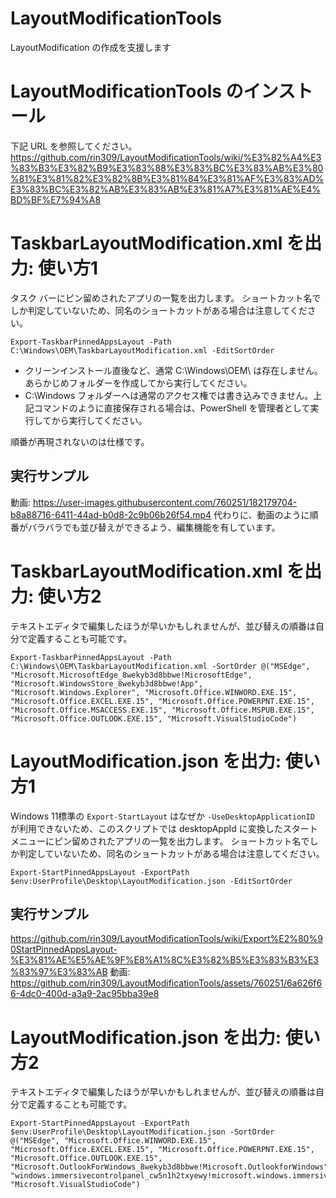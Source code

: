 # LayoutModificationTools
LayoutModification の作成を支援します

# LayoutModificationTools のインストール
下記 URL を参照してください。
https://github.com/rin309/LayoutModificationTools/wiki/%E3%82%A4%E3%83%B3%E3%82%B9%E3%83%88%E3%83%BC%E3%83%AB%E3%80%81%E3%81%82%E3%82%8B%E3%81%84%E3%81%AF%E3%83%AD%E3%83%BC%E3%82%AB%E3%83%AB%E3%81%A7%E3%81%AE%E4%BD%BF%E7%94%A8

# TaskbarLayoutModification.xml を出力: 使い方1
タスク バーにピン留めされたアプリの一覧を出力します。
ショートカット名でしか判定していないため、同名のショートカットがある場合は注意してください。
```
Export-TaskbarPinnedAppsLayout -Path C:\Windows\OEM\TaskbarLayoutModification.xml -EditSortOrder
```
- クリーンインストール直後など、通常 C:\Windows\OEM\ は存在しません。あらかじめフォルダーを作成してから実行してください。
- C:\Windows フォルダーへは通常のアクセス権では書き込みできません。上記コマンドのように直接保存される場合は、PowerShell を管理者として実行してから実行してください。

順番が再現されないのは仕様です。

## 実行サンプル
動画: https://user-images.githubusercontent.com/760251/182179704-b8a88716-6411-44ad-b0d8-2c9b06b26f54.mp4
代わりに、動画のように順番がバラバラでも並び替えができるよう、編集機能を有しています。

# TaskbarLayoutModification.xml を出力: 使い方2
テキストエディタで編集したほうが早いかもしれませんが、並び替えの順番は自分で定義することも可能です。
```
Export-TaskbarPinnedAppsLayout -Path C:\Windows\OEM\TaskbarLayoutModification.xml -SortOrder @("MSEdge", "Microsoft.MicrosoftEdge_8wekyb3d8bbwe!MicrosoftEdge", "Microsoft.WindowsStore_8wekyb3d8bbwe!App", "Microsoft.Windows.Explorer", "Microsoft.Office.WINWORD.EXE.15", "Microsoft.Office.EXCEL.EXE.15", "Microsoft.Office.POWERPNT.EXE.15", "Microsoft.Office.MSACCESS.EXE.15", "Microsoft.Office.MSPUB.EXE.15", "Microsoft.Office.OUTLOOK.EXE.15", "Microsoft.VisualStudioCode")
```

# LayoutModification.json を出力: 使い方1
Windows 11標準の ```Export-StartLayout``` はなぜか ```-UseDesktopApplicationID``` が利用できないため、このスクリプトでは desktopAppId に変換したスタート メニューにピン留めされたアプリの一覧を出力します。
ショートカット名でしか判定していないため、同名のショートカットがある場合は注意してください。
```
Export-StartPinnedAppsLayout -ExportPath $env:UserProfile\Desktop\LayoutModification.json -EditSortOrder
```

## 実行サンプル
https://github.com/rin309/LayoutModificationTools/wiki/Export%E2%80%90StartPinnedAppsLayout-%E3%81%AE%E5%AE%9F%E8%A1%8C%E3%82%B5%E3%83%B3%E3%83%97%E3%83%AB
動画: https://github.com/rin309/LayoutModificationTools/assets/760251/6a626f66-4dc0-400d-a3a9-2ac95bba39e8

# LayoutModification.json を出力: 使い方2
テキストエディタで編集したほうが早いかもしれませんが、並び替えの順番は自分で定義することも可能です。
```
Export-StartPinnedAppsLayout -ExportPath $env:UserProfile\Desktop\LayoutModification.json -SortOrder @("MSEdge", "Microsoft.Office.WINWORD.EXE.15", "Microsoft.Office.EXCEL.EXE.15", "Microsoft.Office.POWERPNT.EXE.15", "Microsoft.Office.OUTLOOK.EXE.15", "Microsoft.OutlookForWindows_8wekyb3d8bbwe!Microsoft.OutlookforWindows", "windows.immersivecontrolpanel_cw5n1h2txyewy!microsoft.windows.immersivecontrolpanel", "Microsoft.VisualStudioCode")
```

